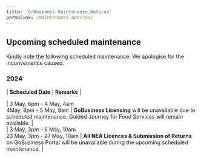 ```yaml
---
title: 'GoBusiness Maintenance Notices'
permalink: /maintenance-notices/
---
```


## Upcoming scheduled maintenance

Kindly note the following scheduled maintenance. We apologise for the inconvenience caused.

### 2024 

| **Scheduled Date** | **Remarks** |  


 
| 3 May, 6pm - 4 May, 4am<br>4May, 8pm - 5 May, 8am | **GoBusiness Licensing** will be unavailable due to scheduled maintenance. Guided Journey for Food Services will remain available. |                       
| 3 May, 3pm - 6 May, 10am<br>23 May, 3pm - 27 May, 10am | **All NEA Licences & Submission of Returns** on GoBusiness Portal will be unavailable during the upcoming scheduled maintenance. |                      
      



<script src="/jquery/jquery.min.js"></script> <script src="/jquery/resize-tables.js"></script>
